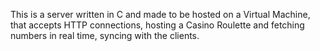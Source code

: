 This is a server written in C and made to be hosted on a Virtual Machine, that accepts HTTP connections, hosting a Casino Roulette and fetching numbers in real time, syncing with the clients.
